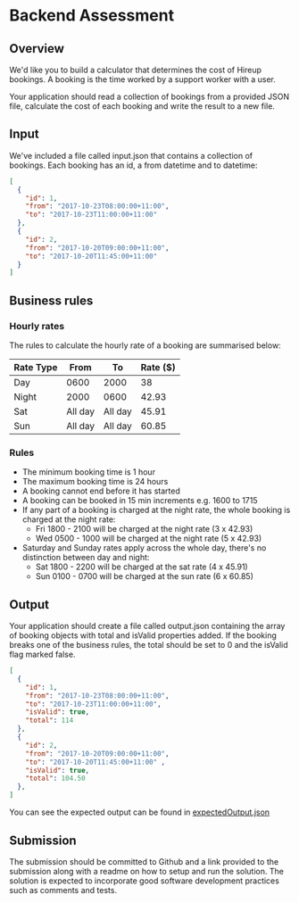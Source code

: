 # Backend Assessment
## Overview
We'd like you to build a calculator that determines the cost of Hireup bookings. A booking is the time worked by a support worker with a user.

Your application should read a collection of bookings from a provided JSON file, calculate the cost of each booking and write the result to a new file.

## Input
We've included a file called input.json that contains a collection of bookings. Each booking has an id, a from datetime and to datetime:
```json
[
  {
    "id": 1,
    "from": "2017-10-23T08:00:00+11:00",
    "to": "2017-10-23T11:00:00+11:00"
  },
  {
    "id": 2,
    "from": "2017-10-20T09:00:00+11:00",
    "to": "2017-10-20T11:45:00+11:00"
  }
]
```

## Business rules

### Hourly rates
The rules to calculate the hourly rate of a booking are summarised below:

| Rate Type | From | To | Rate ($) |
| -------- | ------- | -------- | ----------- |
| Day  | 0600 | 2000 | 38
| Night | 2000 | 0600 | 42.93
| Sat | All day | All day | 45.91
| Sun | All day | All day | 60.85

### Rules
- The minimum booking time is 1 hour
- The maximum booking time is 24 hours
- A booking cannot end before it has started
- A booking can be booked in 15 min increments e.g. 1600 to 1715
- If any part of a booking is charged at the night rate, the whole booking is charged at the night rate:
  * Fri 1800 - 2100 will be charged at the night rate (3 x 42.93)
  * Wed 0500 - 1000 will be charged at the night rate (5 x 42.93)
- Saturday and Sunday rates apply across the whole day, there's no distinction between day and night:
  * Sat 1800 - 2200 will be charged at the sat rate (4 x 45.91)
  * Sun 0100 - 0700 will be charged at the sun rate (6 x 60.85)

## Output
Your application should create a file called output.json containing the array of booking objects with total and isValid properties added. If the booking breaks one of the business rules, the total should be set to 0 and the isValid flag marked false.

```json
[
  {
    "id": 1,
    "from": "2017-10-23T08:00:00+11:00",
    "to": "2017-10-23T11:00:00+11:00",
    "isValid": true,
    "total": 114
  },
  {
    "id": 2,
    "from": "2017-10-20T09:00:00+11:00",
    "to": "2017-10-20T11:45:00+11:00" ,
    "isValid": true,
    "total": 104.50
  },
]
```
You can see the expected output can be found in [expectedOutput.json](./expectedOutput.json)


## Submission
The submission should be committed to Github and a link provided to the submission along with a readme on how to setup and run the solution. The solution is expected to incorporate good software development practices such as comments and tests.
